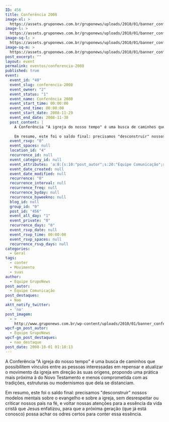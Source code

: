 ```yaml
---
ID: 456
title: Conferência 2008
image-xl: >
  https://assets.gruponews.com.br/gruponews/uploads/2010/01/banner_conferencia2008.jpg
image-l: >
  https://assets.gruponews.com.br/gruponews/uploads/2010/01/banner_conferencia2008.jpg
image-sq-l: >
  https://assets.gruponews.com.br/gruponews/uploads/2010/01/banner_conferencia2008.jpg
image-sq-m: >
  https://assets.gruponews.com.br/gruponews/uploads/2010/01/banner_conferencia2008-720x307.jpg
post_excerpt: ""
layout: event
permalink: eventos/conferencia-2008
published: true
event:
  event_id: "40"
  event_slug: conferencia-2008
  event_owner: "2"
  event_status: "1"
  event_name: Conferência 2008
  event_start_time: 00:00:00
  event_end_time: 00:00:00
  event_start_date: 2008-11-29
  event_end_date: 2008-11-30
  post_content: |
    A Conferência "A igreja do nosso tempo" é uma busca de caminhos que possibilitem vínculos entre as pessoas interessadas em repensar e atualizar o movimento da igreja em direção às suas origens, propondo uma prática mais próxima à do Novo Testamento e menos comprometida com as tradições, estruturas ou modernismos que dela se distanciam.
    
    Em resumo, este foi o saldo final: precisamos "desconstruir" nossos modelos mentais sobre o evangelho e sobre a igreja, sem desrespeitar ou criticar nossos pais na fé, e voltar nossas atenções para a essência da vida cristã que Jesus enfatizou, para que a próxima geração (que já está conosco) possa achar os odres certos para conter essa essência.
  event_rsvp: "0"
  event_spaces: null
  location_id: "4"
  recurrence_id: null
  event_category_id: null
  event_attributes: 'a:8:{s:10:"post_autor";s:20:"Equipe Comunicação";s:14:"post_destaques";s:3:"Nao";s:19:"aktt_notify_twitter";s:2:"no";s:11:"post_imagem";s:86:"http://www.gruponews.com.br/wp-content/uploads/2010/01/banner_conferencia2008.jpg";s:19:"wpcf-invalid-fields";s:2042:"a:3:{s:63:"wpcf-textfield-gn_post_autor-2db17fe8e28be4499ac41253bfb17d3c-1";a:10:{s:5:"#type";s:9:"textfield";s:3:"#id";s:63:"wpcf-textfield-gn_post_autor-2db17fe8e28be4499ac41253bfb17d3c-1";s:6:"#title";s:13:"Nome do Autor";s:12:"#description";s:0:"";s:5:"#name";s:19:"wpcf[gn_post_autor]";s:6:"#value";s:16:"Equipe GrupoNews";s:7:"wpcf-id";s:13:"gn_post_autor";s:9:"wpcf-slug";s:13:"gn_post_autor";s:9:"wpcf-type";s:9:"textfield";s:9:"#validate";a:1:{s:8:"required";a:3:{s:6:"active";s:1:"1";s:5:"value";s:4:"true";s:7:"message";s:23:"Coloque o nome do autor";}}}s:72:"wpcf-textfield-gn_post_imagem_credito-ff8a8b31ec3d73bd20b0f806cf2754ac-1";a:9:{s:5:"#type";s:9:"textfield";s:3:"#id";s:72:"wpcf-textfield-gn_post_imagem_credito-ff8a8b31ec3d73bd20b0f806cf2754ac-1";s:6:"#title";s:18:"Crédito da imagem";s:12:"#description";s:0:"";s:5:"#name";s:28:"wpcf[gn_post_imagem_credito]";s:6:"#value";s:0:"";s:7:"wpcf-id";s:22:"gn_post_imagem_credito";s:9:"wpcf-slug";s:22:"gn_post_imagem_credito";s:9:"wpcf-type";s:9:"textfield";}s:63:"wpcf-radio-gn_post_destaques-51370a95493fc9a0e94f81d185ef00f3-1";a:12:{s:5:"#type";s:6:"radios";s:3:"#id";s:63:"wpcf-radio-gn_post_destaques-51370a95493fc9a0e94f81d185ef00f3-1";s:6:"#title";s:28:"Opções de Destaque na Home";s:12:"#description";s:0:"";s:5:"#name";s:23:"wpcf[gn_post_destaques]";s:6:"#value";s:12:"nao_destaque";s:7:"wpcf-id";s:17:"gn_post_destaques";s:9:"wpcf-slug";s:17:"gn_post_destaques";s:9:"wpcf-type";s:5:"radio";s:14:"#default_value";s:12:"nao_destaque";s:8:"#options";a:4:{s:14:"Destaque Maior";a:2:{s:6:"#value";s:14:"destaque_maior";s:6:"#title";s:14:"Destaque Maior";}s:15:"Destaque Médio";a:2:{s:6:"#value";s:14:"destaque_medio";s:6:"#title";s:15:"Destaque Médio";}s:9:"Novidades";a:2:{s:6:"#value";s:17:"destaque_novidade";s:6:"#title";s:9:"Novidades";}s:13:"Não destacar";a:2:{s:6:"#value";s:12:"nao_destaque";s:6:"#title";s:13:"Não destacar";}}s:9:"#validate";a:1:{s:8:"required";a:3:{s:6:"active";s:1:"1";s:5:"value";s:4:"true";s:7:"message";s:19:"Escolha uma opção";}}}}";s:18:"wpcf-gn_post_autor";s:16:"Equipe GrupoNews";s:27:"wpcf-gn_post_imagem_credito";s:0:"";s:22:"wpcf-gn_post_destaques";s:12:"nao_destaque";}'
  event_date_created: null
  event_date_modified: null
  recurrence: "0"
  recurrence_interval: null
  recurrence_freq: null
  recurrence_byday: null
  recurrence_byweekno: null
  blog_id: null
  group_id: "0"
  post_id: "456"
  event_all_day: "1"
  event_private: "0"
  recurrence_days: "0"
  event_rsvp_date: null
  event_rsvp_time: 00:00:00
  event_rsvp_spaces: null
  recurrence_rsvp_days: null
categories:
  - Geral
tags:
  - conter
  - Movimento
  - suas
author:
  - Equipe GrupoNews
post_autor:
  - Equipe Comunicação
post_destaques:
  - Nao
aktt_notify_twitter:
  - 'no'
post_imagem:
  - >
    http://www.gruponews.com.br/wp-content/uploads/2010/01/banner_conferencia2008.jpg
wpcf-gn_post_autor:
  - Equipe GrupoNews
wpcf-gn_post_destaques:
  - nao_destaque
post_date: 2008-10-01 01:18:13
---
```

A Conferência "A igreja do nosso tempo" é uma busca de caminhos que possibilitem vínculos entre as pessoas interessadas em repensar e atualizar o movimento da igreja em direção às suas origens, propondo uma prática mais próxima à do Novo Testamento e menos comprometida com as tradições, estruturas ou modernismos que dela se distanciam.

Em resumo, este foi o saldo final: precisamos "desconstruir" nossos modelos mentais sobre o evangelho e sobre a igreja, sem desrespeitar ou criticar nossos pais na fé, e voltar nossas atenções para a essência da vida cristã que Jesus enfatizou, para que a próxima geração (que já está conosco) possa achar os odres certos para conter essa essência.